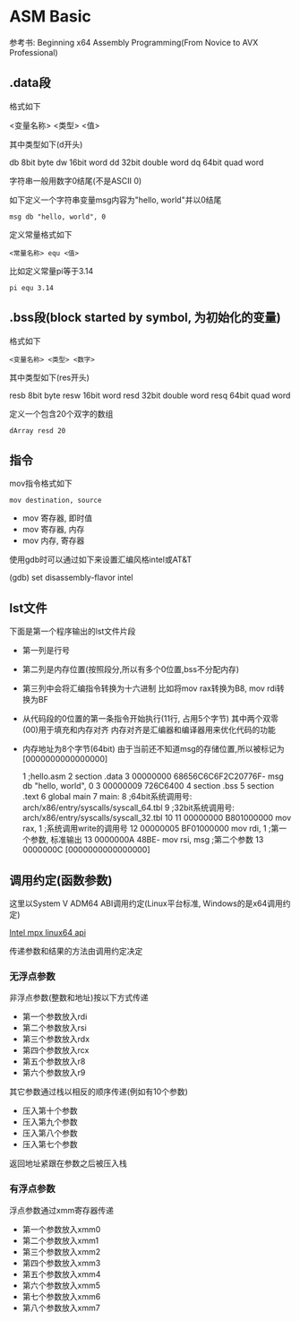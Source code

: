 # ASM Basic

参考书: Beginning x64 Assembly Programming(From Novice to AVX Professional)

## .data段

格式如下

<变量名称> <类型> <值>

其中类型如下(d开头)

db	8bit	byte
dw 	16bit	word
dd 	32bit	double word
dq 	64bit	quad word

字符串一般用数字0结尾(不是ASCII 0)

如下定义一个字符串变量msg内容为"hello, world"并以0结尾

	msg db "hello, world", 0

定义常量格式如下

	<常量名称> equ <值>

比如定义常量pi等于3.14

	pi equ 3.14

## .bss段(block started by symbol, 为初始化的变量)

格式如下

	<变量名称> <类型> <数字>

其中类型如下(res开头)

resb	8bit	byte
resw	16bit	word
resd	32bit	double word
resq	64bit	quad word

定义一个包含20个双字的数组

	dArray resd	20

## 指令

mov指令格式如下

	mov destination, source

- mov 寄存器, 即时值
- mov 寄存器, 内存
- mov 内存, 寄存器

使用gdb时可以通过如下来设置汇编风格intel或AT&T

(gdb) set disassembly-flavor intel

## lst文件

下面是第一个程序输出的lst文件片段

- 第一列是行号
- 第二列是内存位置(按照段分,所以有多个0位置,bss不分配内存)
- 第三列中会将汇编指令转换为十六进制
	比如将mov rax转换为B8, mov rdi转换为BF
- 从代码段的0位置的第一条指令开始执行(11行, 占用5个字节)
	其中两个双零(00)用于填充和内存对齐
	内存对齐是汇编器和编译器用来优化代码的功能
- 内存地址为8个字节(64bit)
	由于当前还不知道msg的存储位置,所以被标记为[0000000000000000]

     1                                  ;hello.asm
     2                                  section .data
     3 00000000 68656C6C6F2C20776F-     	msg db "hello, world", 0
     3 00000009 726C6400
     4                                  section .bss
     5                                  section .text
     6                                  	global main
     7                                  main:
     8                                  	;64bit系统调用号: arch/x86/entry/syscalls/syscall_64.tbl
     9                                  	;32bit系统调用号: arch/x86/entry/syscalls/syscall_32.tbl
    10
    11 00000000 B801000000              	mov rax, 1	;系统调用write的调用号
    12 00000005 BF01000000              	mov rdi, 1	;第一个参数, 标准输出
    13 0000000A 48BE-                   	mov rsi, msg	;第二个参数
    13 0000000C [0000000000000000]

## 调用约定(函数参数)

这里以System V ADM64 ABI调用约定(Linux平台标准, Windows的是x64调用约定)

[Intel mpx linux64 api](https://software.intel.com/sites/default/files/article/402129/mpx-linux64-api.pdf)

传递参数和结果的方法由调用约定决定

### 无浮点参数

非浮点参数(整数和地址)按以下方式传递

- 第一个参数放入rdi
- 第二个参数放入rsi
- 第三个参数放入rdx
- 第四个参数放入rcx
- 第五个参数放入r8
- 第六个参数放入r9

其它参数通过栈以相反的顺序传递(例如有10个参数)

- 压入第十个参数
- 压入第九个参数
- 压入第八个参数
- 压入第七个参数

返回地址紧跟在参数之后被压入栈

### 有浮点参数

浮点参数通过xmm寄存器传递

- 第一个参数放入xmm0
- 第二个参数放入xmm1
- 第三个参数放入xmm2
- 第四个参数放入xmm3
- 第五个参数放入xmm4
- 第六个参数放入xmm5
- 第七个参数放入xmm6
- 第八个参数放入xmm7
